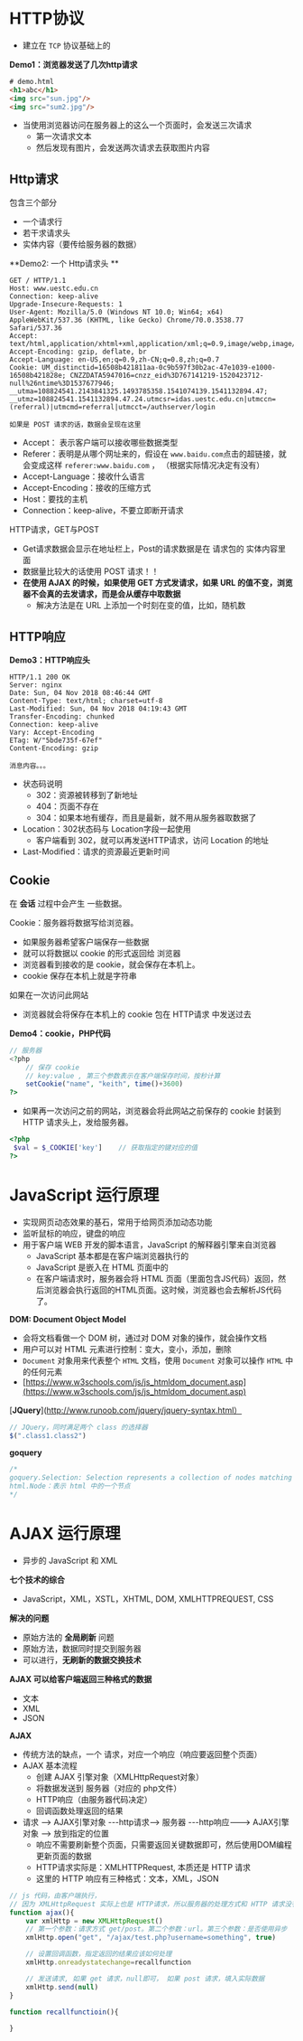 # HTTP协议

* 建立在 `TCP` 协议基础上的

**Demo1：浏览器发送了几次http请求**

```html
# demo.html
<h1>abc</h1>
<img src="sun.jpg"/>
<img src="sum2.jpg"/>
```

* 当使用浏览器访问在服务器上的这么一个页面时，会发送三次请求
  * 第一次请求文本
  * 然后发现有图片，会发送两次请求去获取图片内容



## Http请求

包含三个部分

* 一个请求行
* 若干求请求头
* 实体内容（要传给服务器的数据）

**Demo2: 一个 Http请求头 **

```http
GET / HTTP/1.1
Host: www.uestc.edu.cn
Connection: keep-alive
Upgrade-Insecure-Requests: 1
User-Agent: Mozilla/5.0 (Windows NT 10.0; Win64; x64) AppleWebKit/537.36 (KHTML, like Gecko) Chrome/70.0.3538.77 Safari/537.36
Accept:  text/html,application/xhtml+xml,application/xml;q=0.9,image/webp,image/apng,*/*;q=0.8
Accept-Encoding: gzip, deflate, br
Accept-Language: en-US,en;q=0.9,zh-CN;q=0.8,zh;q=0.7
Cookie: UM_distinctid=16508b421811aa-0c9b597f30b2ac-47e1039-e1000-16508b421828e; CNZZDATA5947016=cnzz_eid%3D767141219-1520423712-null%26ntime%3D1537677946; __utma=108824541.2143841325.1493785358.1541074139.1541132894.47; __utmz=108824541.1541132894.47.24.utmcsr=idas.uestc.edu.cn|utmccn=(referral)|utmcmd=referral|utmcct=/authserver/login

如果是 POST 请求的话，数据会呈现在这里
```

* Accept： 表示客户端可以接收哪些数据类型
* Referer：表明是从哪个网址来的，假设在 `www.baidu.com`点击的超链接，就会变成这样      `referer:www.baidu.com` ， （根据实际情况决定有没有）
* Accept-Language：接收什么语言
* Accept-Encoding：接收的压缩方式
* Host：要找的主机
* Connection：keep-alive，不要立即断开请求



HTTP请求，GET与POST

* Get请求数据会显示在地址栏上，Post的请求数据是在 请求包的 实体内容里面
* 数据量比较大的话使用 POST 请求！！
* **在使用 AJAX 的时候，如果使用 GET 方式发请求，如果 URL 的值不变，浏览器不会真的去发请求，而是会从缓存中取数据**
  * 解决方法是在 URL 上添加一个时刻在变的值，比如，随机数

## HTTP响应

**Demo3：HTTP响应头**

```http
HTTP/1.1 200 OK
Server: nginx
Date: Sun, 04 Nov 2018 08:46:44 GMT
Content-Type: text/html; charset=utf-8
Last-Modified: Sun, 04 Nov 2018 04:19:43 GMT
Transfer-Encoding: chunked
Connection: keep-alive
Vary: Accept-Encoding
ETag: W/"5bde735f-67ef"
Content-Encoding: gzip

消息内容。。。
```

* 状态码说明
  * 302：资源被转移到了新地址
  * 404：页面不存在
  * 304：如果本地有缓存，而且是最新，就不用从服务器取数据了
* Location：302状态码与 Location字段一起使用
  * 客户端看到 302，就可以再发送HTTP请求，访问 Location 的地址
* Last-Modified：请求的资源最近更新时间





## Cookie

在 **会话** 过程中会产生 一些数据。

Cookie：服务器将数据写给浏览器。

* 如果服务器希望客户端保存一些数据
* 就可以将数据以 cookie 的形式返回给 浏览器
* 浏览器看到接收的是 cookie，就会保存在本机上。
* cookie 保存在本机上就是字符串



如果在一次访问此网站

* 浏览器就会将保存在本机上的 cookie 包在 HTTP请求 中发送过去



**Demo4：cookie，PHP代码**

```php
// 服务器
<?php
    // 保存 cookie
    // key:value , 第三个参数表示在客户端保存时间，按秒计算
	setCookie("name", "keith", time()+3600)
?>
```

* 如果再一次访问之前的网站，浏览器会将此网站之前保存的 cookie 封装到 HTTP 请求头上，发给服务器。

```php
<?php
 $val = $_COOKIE['key']    // 获取指定的键对应的值
?>
```



# JavaScript 运行原理

* 实现网页动态效果的基石，常用于给网页添加动态功能
* 监听鼠标的响应，键盘的响应
* 用于客户端 WEB 开发的脚本语言，JavaScript 的解释器引擎来自浏览器
  * JavaScript 基本都是在客户端浏览器执行的
  * JavaScript 是嵌入在 HTML 页面中的
  * 在客户端请求时，服务器会将 HTML 页面（里面包含JS代码）返回，然后浏览器会执行返回的HTML页面。这时候，浏览器也会去解析JS代码了。

**DOM: Document Object Model**

* 会将文档看做一个 DOM 树，通过对 DOM 对象的操作，就会操作文档
* 用户可以对 HTML 元素进行控制：变大，变小，添加，删除
* `Document` 对象用来代表整个 `HTML` 文档，使用 `Document` 对象可以操作 `HTML` 中的任何元素
* [https://www.w3schools.com/js/js_htmldom_document.asp](https://www.w3schools.com/js/js_htmldom_document.asp)



[**JQuery**](http://www.runoob.com/jquery/jquery-syntax.html）

```javascript
// JQuery，同时满足两个 class 的选择器
$(".class1.class2")

```



**goquery**

```go
/*
goquery.Selection: Selection represents a collection of nodes matching some criteria
html.Node：表示 html 中的一个节点
*/
```







# AJAX 运行原理

* 异步的 JavaScript 和 XML

**七个技术的综合**

* JavaScript，XML，XSTL，XHTML, DOM, XMLHTTPREQUEST, CSS

**解决的问题**

* 原始方法的 **全局刷新** 问题
* 原始方法，数据同时提交到服务器
* 可以进行，**无刷新的数据交换技术**



**AJAX 可以给客户端返回三种格式的数据**

* 文本
* XML
* JSON



**AJAX**

* 传统方法的缺点，一个 请求，对应一个响应（响应要返回整个页面）
* AJAX 基本流程
  * 创建 AJAX 引擎对象（XMLHttpRequest对象）
  * 将数据发送到 服务器（对应的 php文件）
  * HTTP响应（由服务器代码决定）
  * 回调函数处理返回的结果
* 请求 --> AJAX引擎对象 ---http请求--> 服务器 ---http响应---> AJAX引擎对象 --> 放到指定的位置
  * 响应不需要刷新整个页面，只需要返回关键数据即可，然后使用DOM编程更新页面的数据
  * HTTP请求实际是：XMLHTTPRequest, 本质还是 HTTP 请求
  * 这里的 HTTP 响应有三种格式：文本，XML，JSON

```javascript
// js 代码，由客户端执行，
// 因为 XMLHttpRequest 实际上也是 HTTP请求，所以服务器的处理方式和 HTTP 请求没有什么不同
function ajax(){
    var xmlHttp = new XMLHttpRequest()
    // 第一个参数：请求方式 get/post。第二个参数：url。第三个参数：是否使用异步
    xmlHttp.open("get", "/ajax/test.php?username=something", true)

    // 设置回调函数，指定返回的结果应该如何处理
    xmlHttp.onreadystatechange=recallfunction

    // 发送请求, 如果 get 请求，null即可， 如果 post 请求，填入实际数据
    xmlHttp.send(null)
}

function recallfunctioin(){
    
}
```





